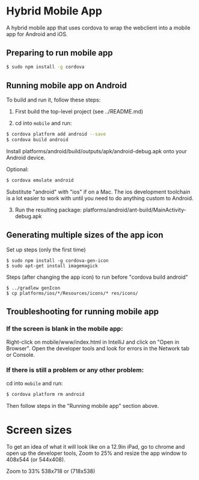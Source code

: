 Hybrid Mobile App 
=====================

A hybrid mobile app that uses cordova to wrap the webclient into a mobile app for Android and iOS.

## Preparing to run mobile app

```bash
$ sudo npm install -g cordova
```

## Running mobile app on Android

To build and run it, follow these steps:

1) First build the top-level project (see ../README.md) 

2) cd into `mobile` and run:

```bash
$ cordova platform add android --save
$ cordova build android
```                      
Install platforms/android/build/outputs/apk/android-debug.apk onto your Android device. 

Optional:
```bash
$ cordova emulate android
```

Substitute "android" with "ios" if on a Mac.  The ios development toolchain is a lot easier to work with until you need to do anything custom to Android.

3) Run the resulting package: platforms/android/ant-build/MainActivity-debug.apk

## Generating multiple sizes of the app icon

Set up steps (only the first time)

```
$ sudo npm install -g cordova-gen-icon
$ sudo apt-get install imagemagick
```

Steps (after changing the app icon) to run before "cordova build android"
```
$ ../gradlew genIcon
$ cp platforms/ios/*/Resources/icons/* res/icons/
```


## Troubleshooting for running mobile app

### If the screen is blank in the mobile app:
Right-click on mobile/www/index.html in IntelliJ and click on "Open in Browser".
Open the developer tools and look for errors in the Network tab or Console.

### If there is still a problem or any other problem:
cd into `mobile` and run:
```bash
$ cordova platform rm android
```

Then follow steps in the "Running mobile app" section above. 

# Screen sizes
To get an idea of what it will look like on a 12.9in iPad, 
go to chrome and open up the developer tools,
Zoom to 25% and resize the app window to 408x544 (or 544x408).  

Zoom to 33%  538x718 or (718x538)
